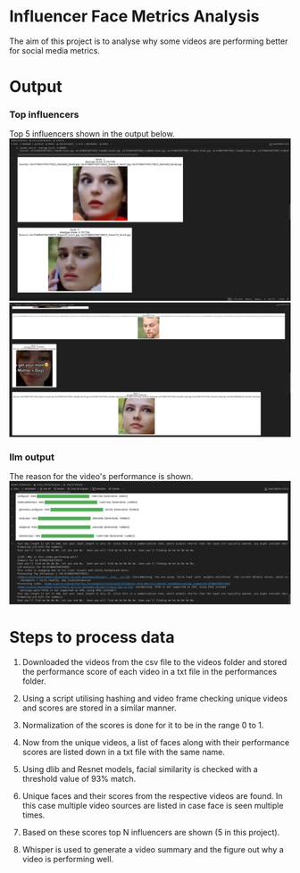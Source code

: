 # Influencer Face Metrics Analysis

The aim of this project is to analyse why some videos are performing better for social media metrics.


# Output

### Top influencers
Top 5 influencers shown in the output below.
![alt text](image.png)
![alt text](image-1.png)

### llm output
The reason for the video's performance is shown.
![alt text](image-2.png)

# Steps to process data

1. Downloaded the videos from the csv file to the videos folder and stored the performance score of each video in a txt file in the performances folder.

2. Using a script utilising hashing and video frame checking unique videos and scores are stored in a similar manner.

3. Normalization of the scores is done for it to be in the range 0 to 1.

4. Now from the unique videos, a list of faces along with their performance scores are listed down in a txt file with the same name.

5. Using dlib and Resnet models, facial similarity is checked with a threshold value of 93% match.

6. Unique faces and their scores from the respective videos are found. In this case multiple video sources are listed in case face is seen multiple times.

7. Based on these scores top N influencers are shown (5 in this project).

8. Whisper is used to generate a video summary and the figure out why a video is performing well.

